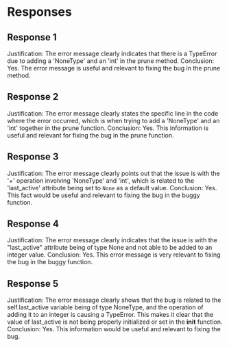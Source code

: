 # Responses
## Response 1
Justification: The error message clearly indicates that there is a TypeError due to adding a 'NoneType' and an 'int' in the prune method.
Conclusion: Yes. The error message is useful and relevant to fixing the bug in the prune method.

## Response 2
Justification: The error message clearly states the specific line in the code where the error occurred, which is when trying to add a 'NoneType' and an 'int' together in the prune function.
Conclusion: Yes. This information is useful and relevant for fixing the bug in the prune function.

## Response 3
Justification: The error message clearly points out that the issue is with the '+' operation involving 'NoneType' and 'int', which is related to the 'last_active' attribute being set to `None` as a default value.
Conclusion: Yes. This fact would be useful and relevant to fixing the bug in the buggy function.

## Response 4
Justification: The error message clearly indicates that the issue is with the "last_active" attribute being of type None and not able to be added to an integer value.
Conclusion: Yes. This error message is very relevant to fixing the bug in the buggy function.

## Response 5
Justification: The error message clearly shows that the bug is related to the self.last_active variable being of type NoneType, and the operation of adding it to an integer is causing a TypeError. This makes it clear that the value of last_active is not being properly initialized or set in the __init__ function.
Conclusion: Yes. This information would be useful and relevant to fixing the bug.

